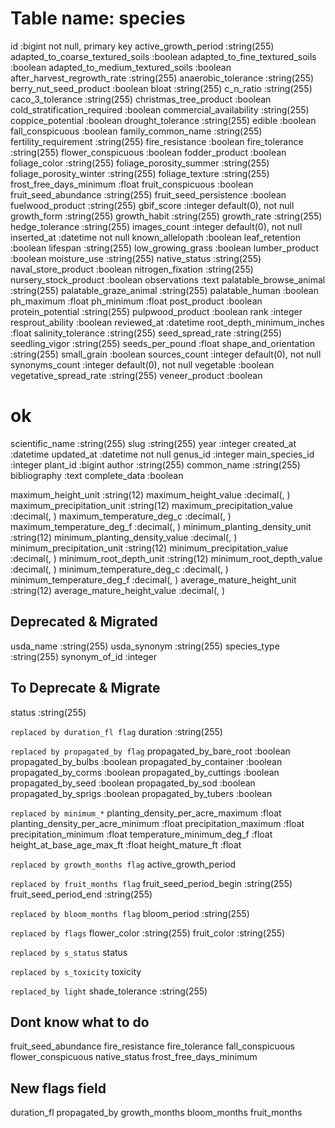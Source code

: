 # Table name: species

id                                :bigint           not null, primary key
active_growth_period              :string(255)
adapted_to_coarse_textured_soils  :boolean
adapted_to_fine_textured_soils    :boolean
adapted_to_medium_textured_soils  :boolean
after_harvest_regrowth_rate       :string(255)
anaerobic_tolerance               :string(255)
berry_nut_seed_product            :boolean
bloat                             :string(255)
c_n_ratio                         :string(255)
caco_3_tolerance                  :string(255)
christmas_tree_product            :boolean
cold_stratification_required      :boolean
commercial_availability           :string(255)
coppice_potential                 :boolean
drought_tolerance                 :string(255)
edible                            :boolean
fall_conspicuous                  :boolean
family_common_name                :string(255)
fertility_requirement             :string(255)
fire_resistance                   :boolean
fire_tolerance                    :string(255)
flower_conspicuous                :boolean
fodder_product                    :boolean
foliage_color                     :string(255)
foliage_porosity_summer           :string(255)
foliage_porosity_winter           :string(255)
foliage_texture                   :string(255)
frost_free_days_minimum           :float
fruit_conspicuous                 :boolean
fruit_seed_abundance              :string(255)
fruit_seed_persistence            :boolean
fuelwood_product                  :string(255)
gbif_score                        :integer          default(0), not null
growth_form                       :string(255)
growth_habit                      :string(255)
growth_rate                       :string(255)
hedge_tolerance                   :string(255)
images_count                      :integer          default(0), not null
inserted_at                       :datetime         not null
known_allelopath                  :boolean
leaf_retention                    :boolean
lifespan                          :string(255)
low_growing_grass                 :boolean
lumber_product                    :boolean
moisture_use                      :string(255)
native_status                     :string(255)
naval_store_product               :boolean
nitrogen_fixation                 :string(255)
nursery_stock_product             :boolean
observations                      :text
palatable_browse_animal           :string(255)
palatable_graze_animal            :string(255)
palatable_human                   :boolean
ph_maximum                        :float
ph_minimum                        :float
post_product                      :boolean
protein_potential                 :string(255)
pulpwood_product                  :boolean
rank                              :integer
resprout_ability                  :boolean
reviewed_at                       :datetime
root_depth_minimum_inches         :float
salinity_tolerance                :string(255)
seed_spread_rate                  :string(255)
seedling_vigor                    :string(255)
seeds_per_pound                   :float
shape_and_orientation             :string(255)
small_grain                       :boolean
sources_count                     :integer          default(0), not null
synonyms_count                    :integer          default(0), not null
vegetable                         :boolean
vegetative_spread_rate            :string(255)
veneer_product                    :boolean

# ok
scientific_name                   :string(255)
slug                              :string(255)
year                              :integer
created_at                        :datetime
updated_at                        :datetime         not null
genus_id                          :integer
main_species_id                   :integer
plant_id                          :bigint
author                            :string(255)
common_name                       :string(255)
bibliography                      :text
complete_data                     :boolean

maximum_height_unit               :string(12)
maximum_height_value              :decimal(, )
maximum_precipitation_unit        :string(12)
maximum_precipitation_value       :decimal(, )
maximum_temperature_deg_c         :decimal(, )
maximum_temperature_deg_f         :decimal(, )
minimum_planting_density_unit     :string(12)
minimum_planting_density_value    :decimal(, )
minimum_precipitation_unit        :string(12)
minimum_precipitation_value       :decimal(, )
minimum_root_depth_unit           :string(12)
minimum_root_depth_value          :decimal(, )
minimum_temperature_deg_c         :decimal(, )
minimum_temperature_deg_f         :decimal(, )
average_mature_height_unit        :string(12)
average_mature_height_value       :decimal(, )


## Deprecated & Migrated
usda_name                         :string(255)
usda_synonym                      :string(255)
species_type                      :string(255)
synonym_of_id                     :integer

## To Deprecate & Migrate
status                            :string(255)

`replaced by duration_fl flag`
duration                          :string(255)

`replaced by propagated_by flag`
propagated_by_bare_root           :boolean
propagated_by_bulbs               :boolean
propagated_by_container           :boolean
propagated_by_corms               :boolean
propagated_by_cuttings            :boolean
propagated_by_seed                :boolean
propagated_by_sod                 :boolean
propagated_by_sprigs              :boolean
propagated_by_tubers              :boolean

`replaced by minimum_*`
planting_density_per_acre_maximum :float
planting_density_per_acre_minimum :float
precipitation_maximum             :float
precipitation_minimum             :float
temperature_minimum_deg_f         :float
height_at_base_age_max_ft         :float
height_mature_ft                  :float

`replaced by growth_months flag`
active_growth_period

`replaced by fruit_months flag`
fruit_seed_period_begin           :string(255)
fruit_seed_period_end             :string(255)

`replaced by bloom_months flag`
bloom_period                      :string(255)

`replaced by flags`
flower_color                      :string(255)
fruit_color                       :string(255)

`replaced by s_status`
status

`replaced by s_toxicity`
toxicity

`replaced_by light`
shade_tolerance                   :string(255)

## Dont know what to do

fruit_seed_abundance
fire_resistance
fire_tolerance
fall_conspicuous
flower_conspicuous
native_status
frost_free_days_minimum

## New flags field

duration_fl
propagated_by
growth_months
bloom_months
fruit_months